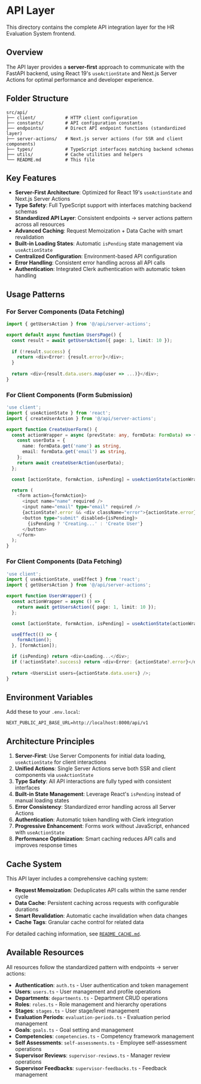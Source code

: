# API Layer

This directory contains the complete API integration layer for the HR Evaluation System frontend.

## Overview

The API layer provides a **server-first** approach to communicate with the FastAPI backend, using React 19's `useActionState` and Next.js Server Actions for optimal performance and developer experience.

## Folder Structure

```
src/api/
├── client/           # HTTP client configuration
├── constants/        # API configuration constants
├── endpoints/        # Direct API endpoint functions (standardized layer)
├── server-actions/   # Next.js server actions (for SSR and client components)
├── types/            # TypeScript interfaces matching backend schemas
├── utils/            # Cache utilities and helpers
└── README.md         # This file
```

## Key Features

- **Server-First Architecture**: Optimized for React 19's `useActionState` and Next.js Server Actions
- **Type Safety**: Full TypeScript support with interfaces matching backend schemas
- **Standardized API Layer**: Consistent endpoints → server actions pattern across all resources
- **Advanced Caching**: Request Memoization + Data Cache with smart revalidation
- **Built-in Loading States**: Automatic `isPending` state management via `useActionState`
- **Centralized Configuration**: Environment-based API configuration
- **Error Handling**: Consistent error handling across all API calls
- **Authentication**: Integrated Clerk authentication with automatic token handling

## Usage Patterns

### For Server Components (Data Fetching)
```typescript
import { getUsersAction } from '@/api/server-actions';

export default async function UsersPage() {
  const result = await getUsersAction({ page: 1, limit: 10 });
  
  if (!result.success) {
    return <div>Error: {result.error}</div>;
  }
  
  return <div>{result.data.users.map(user => ...)}</div>;
}
```

### For Client Components (Form Submission)
```typescript
'use client';
import { useActionState } from 'react';
import { createUserAction } from '@/api/server-actions';

export function CreateUserForm() {
  const actionWrapper = async (prevState: any, formData: FormData) => {
    const userData = {
      name: formData.get('name') as string,
      email: formData.get('email') as string,
    };
    return await createUserAction(userData);
  };

  const [actionState, formAction, isPending] = useActionState(actionWrapper, null);

  return (
    <form action={formAction}>
      <input name="name" required />
      <input name="email" type="email" required />
      {actionState?.error && <div className="error">{actionState.error}</div>}
      <button type="submit" disabled={isPending}>
        {isPending ? 'Creating...' : 'Create User'}
      </button>
    </form>
  );
}
```

### For Client Components (Data Fetching)
```typescript
'use client';
import { useActionState, useEffect } from 'react';
import { getUsersAction } from '@/api/server-actions';

export function UsersWrapper() {
  const actionWrapper = async () => {
    return await getUsersAction({ page: 1, limit: 10 });
  };

  const [actionState, formAction, isPending] = useActionState(actionWrapper, null);

  useEffect(() => {
    formAction();
  }, [formAction]);

  if (isPending) return <div>Loading...</div>;
  if (!actionState?.success) return <div>Error: {actionState?.error}</div>;
  
  return <UsersList users={actionState.data.users} />;
}
```

## Environment Variables

Add these to your `.env.local`:

```
NEXT_PUBLIC_API_BASE_URL=http://localhost:8000/api/v1
```

## Architecture Principles

1. **Server-First**: Use Server Components for initial data loading, `useActionState` for client interactions
2. **Unified Actions**: Single Server Actions serve both SSR and client components via `useActionState`
3. **Type Safety**: All API interactions are fully typed with consistent interfaces
4. **Built-in State Management**: Leverage React's `isPending` instead of manual loading states
5. **Error Consistency**: Standardized error handling across all Server Actions
6. **Authentication**: Automatic token handling with Clerk integration
7. **Progressive Enhancement**: Forms work without JavaScript, enhanced with `useActionState`
8. **Performance Optimization**: Smart caching reduces API calls and improves response times

## Cache System

This API layer includes a comprehensive caching system:

- **Request Memoization**: Deduplicates API calls within the same render cycle
- **Data Cache**: Persistent caching across requests with configurable durations
- **Smart Revalidation**: Automatic cache invalidation when data changes
- **Cache Tags**: Granular cache control for related data

For detailed caching information, see [`README_CACHE.md`](./README_CACHE.md).

## Available Resources

All resources follow the standardized pattern with endpoints → server actions:

- **Authentication**: `auth.ts` - User authentication and token management
- **Users**: `users.ts` - User management and profile operations
- **Departments**: `departments.ts` - Department CRUD operations
- **Roles**: `roles.ts` - Role management and hierarchy operations
- **Stages**: `stages.ts` - User stage/level management
- **Evaluation Periods**: `evaluation-periods.ts` - Evaluation period management
- **Goals**: `goals.ts` - Goal setting and management
- **Competencies**: `competencies.ts` - Competency framework management
- **Self Assessments**: `self-assessments.ts` - Employee self-assessment operations
- **Supervisor Reviews**: `supervisor-reviews.ts` - Manager review operations
- **Supervisor Feedbacks**: `supervisor-feedbacks.ts` - Feedback management